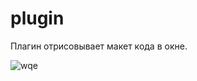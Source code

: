 # plugin
Плагин отрисовывает макет кода в окне.

![wqe](https://cloud.githubusercontent.com/assets/28798740/26774840/dbedd42c-49da-11e7-92fb-b19264a5a760.PNG)
